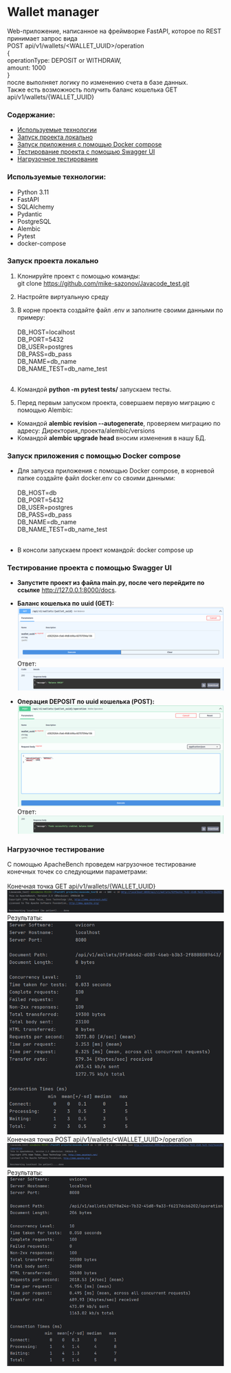 # Wallet manager
Web-приложение, написанное на фреймворке FastAPI, которое по REST принимает запрос вида <br>
POST api/v1/wallets/<WALLET_UUID>/operation <br>
{ <br> operationType: DEPOSIT or WITHDRAW, <br>
amount: 1000 <br>
} <br>
после выполняет логику по изменению счета в базе данных. <br>
Также есть возможность получить баланс кошелька
GET api/v1/wallets/{WALLET_UUID}

### Содержание:
* [Используемые технологии](#используемые-технологии-)
* [Запуск проекта локально](#запуск-проекта-локально)
* [Запуск приложения с помощью Docker compose](#запуск-приложения-с-помощью-docker-compose)
* [Тестирование проекта с помощью Swagger UI](#тестирование-проекта-с-помощью-swagger-ui)
* [Нагрузочное тестирование](#нагрузочное-тестирование)
### Используемые технологии: 
* Python 3.11
* FastAPI
* SQLAlchemy
* Pydantic
* PostgreSQL
* Alembic
* Pytest
* docker-compose

### Запуск проекта локально
1. Клонируйте проект с помощью команды: <br>
git clone https://github.com/mike-sazonov/Javacode_test.git <br>
2. Настройте виртуальную среду
3. В корне проекта создайте файл .env и заполните своими данными по примеру:<br><br>
DB_HOST=localhost<br>
DB_PORT=5432<br>
DB_USER=postgres<br>
DB_PASS=db_pass<br>
DB_NAME=db_name<br>
DB_NAME_TEST=db_name_test<br><br>

4. Командой **python -m pytest tests/** запускаем тесты.
5. Перед первым запуском проекта, совершаем первую миграцию с помощью Alembic:<br>
* Командой **alembic revision --autogenerate**, проверяем миграцию по адресу: Директория_проекта/alembic/versions
* Командой **alembic upgrade head** вносим изменения в нашу БД.

### Запуск приложения с помощью Docker compose
* Для запуска приложения с помощью Docker compose, в корневой папке создайте файл docker.env со своими данными: <br><br>
DB_HOST=db<br>
DB_PORT=5432<br>
DB_USER=postgres<br>
DB_PASS=db_pass<br>
DB_NAME=db_name<br>
DB_NAME_TEST=db_name_test<br><br>

* В консоли запускаем проект командой: docker compose up

### Тестирование проекта с помощью Swagger UI

* **Запустите проект из файла main.py, после чего перейдите по ссылке** http://127.0.0.1:8000/docs. <br>

* **Баланс кошелька по uuid (GET):**
![Swagger_get_request.png](images/Swagger_get_request.png)
Ответ:
![Swagger_get_response.png](images/Swagger_get_response.png)

* **Операция DEPOSIT по uuid кошелька (POST):**
![Swagger_post_request.png](images/Swagger_post_request.png)
Ответ:
![Swagger_post_response.png](images/Swagger_post_response.png)

### Нагрузочное тестирование

С помощью ApacheBench проведем нагрузочное тестирование конечных точек со следующими параметрами: <br><br>
Конечная точка GET api/v1/wallets/{WALLET_UUID}<br>
![ab_test_get.png](images/ab_test_get.png)
<br>
Результаты:
<br>
![ab_test_get_res.png](images/ab_test_get_res.png)
<br>
Конечная точка POST api/v1/wallets/<WALLET_UUID>/operation<br>
![ab_test_post.png](images/ab_test_post.png)
<br>
Результаты:
<br>
![ab_test_post_res.png](images/ab_test_post_res.png)

